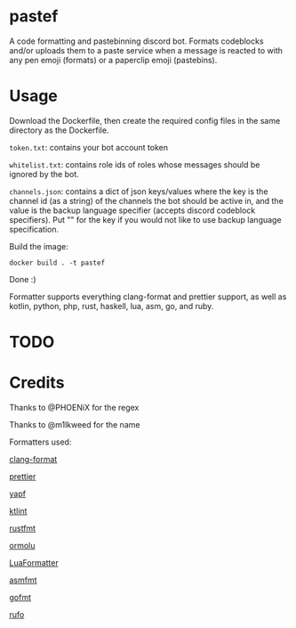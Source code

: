 # pastef
A code formatting and pastebinning discord bot. Formats codeblocks and/or uploads them to a paste service when a message is reacted to with any pen emoji (formats) or a paperclip emoji (pastebins). 

# Usage
Download the Dockerfile, then create the required config files in the same directory as the Dockerfile.

`token.txt`: contains your bot account token

`whitelist.txt`: contains role ids of roles whose messages should be ignored by the bot.

`channels.json`: contains a dict of json keys/values where the key is the channel id (as a string) of the channels the bot should be active in, and the value is the backup language specifier (accepts discord codeblock specifiers). Put "" for the key if you would not like to use backup language specification.

Build the image:

```
docker build . -t pastef
```

Done :)

Formatter supports everything clang-format and prettier support, as well as kotlin, python, php, rust, haskell, lua, asm, go, and ruby.

# TODO

# Credits
Thanks to @PHOENiX for the regex

Thanks to @m1lkweed for the name

Formatters used:

[clang-format](https://clang.llvm.org/docs/ClangFormat.html)

[prettier](https://prettier.io)

[yapf](https://github.com/google/yapf)

[ktlint](https://github.com/pinterest/ktlint)

[rustfmt](https://github.com/rust-lang/rustfmt)

[ormolu](https://github.com/tweag/ormolu)

[LuaFormatter](https://github.com/Koihik/LuaFormatter)

[asmfmt](https://github.com/klauspost/asmfmt)

[gofmt](https://golang.org/cmd/gofmt/)

[rufo](https://github.com/ruby-formatter/rufo)
